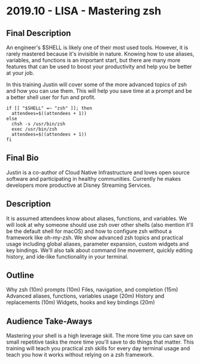 # 2019.10 - LISA - Mastering zsh

## Final Description

An engineer's $SHELL is likely one of their most used tools. However, it is rarely mastered because it's invisible in nature. Knowing how to use aliases, variables, and functions is an important start, but there are many more features that can be used to boost your productivity and help you be better at your job.

In this training Justin will cover some of the more advanced topics of zsh and how you can use them. This will help you save time at a prompt and be a better shell user for fun and profit.

```
if [[ "$SHELL" =~ "zsh" ]]; then
  attendees=$((attendees + 1))
else
  chsh -s /usr/bin/zsh
  exec /usr/bin/zsh
  attendees=$((attendees + 1))
fi
```

## Final Bio

Justin is a co-author of Cloud Native Infrastructure and loves open source software and participating in healthy communities. Currently he makes developers more productive at Disney Streaming Services.

## Description

It is assumed attendees know about aliases, functions, and variables. We will look at why someone should use zsh over other shells (also mention it'll be the default shell for macOS) and how to configure zsh without a framework like oh-my-zsh. We show advanced zsh topics and practical usage including global aliases, parameter expansion, custom widgets and key bindings. We'll also talk about command line movement, quickly editing history, and ide-like functionality in your terminal.

## Outline

Why zsh (10m)
prompts (10m)
Files, navigation, and completion (15m)
Advanced aliases, functions, variables usage (20m)
History and replacements (10m)
Widgets, hooks and key bindings (20m)

## Audience Take-Aways

Mastering your shell is a high leverage skill. The more time you can save on small repetitive tasks the more time you'll save to do things that matter. This training will teach you practical zsh skills for every day terminal usage and teach you how it works without relying on a zsh framework.
